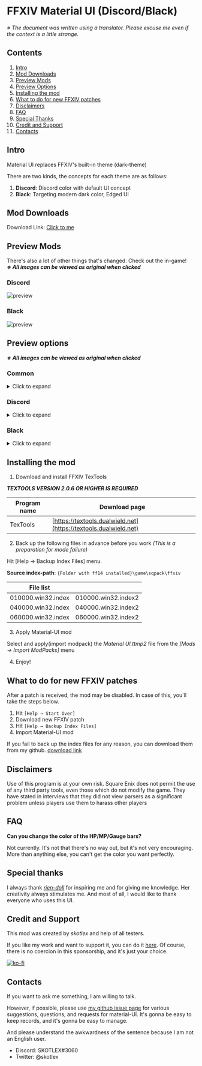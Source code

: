 # FFXIV Material UI (Discord/Black)

*※ The document was written using a translator. Please excuse me even if the context is a little strange.*

## Contents

1. [Intro](#intro)  
2. [Mod Downloads](#mod-downloads)  
3. [Preview Mods](#preview-mods)  
4. [Preview Options](#preview-options)
5. [Installing the mod](#installing-the-mod)  
6. [What to do for new FFXIV patches](#what-to-do-for-new-ffxiv-patches)  
7. [Disclaimers](#disclaimers)  
8. [FAQ](#faq)  
9. [Special Thanks](#special-thanks)  
10. [Credit and Support](#credit-and-support)  
11. [Contacts](#contacts)


## Intro

Material UI replaces FFXIV's built-in theme (dark-theme)

There are two kinds, the concepts for each theme are as follows:

1. **Discord**: Discord color with default UI concept
2. **Black**: Targeting modern dark color, Edged UI

## Mod Downloads

Download Link: [Click to me](https://github.com/skotlex/ffxiv-material-ui/releases)

## Preview Mods

There's also a lot of other things that's changed. Check out the in-game!  
<b><i>※ All images can be viewed as original when clicked</i></b>

### Discord
![preview](https://github.com/skotlex/ffxiv-material-ui/blob/master/ModPacks/Resources/Preview/preview(discord).png)

### Black
![preview](https://github.com/skotlex/ffxiv-material-ui/blob/master/ModPacks/Resources/Preview/preview(black).png)

## Preview options

<b><i>※ All images can be viewed as original when clicked</i></b>

### Common
<details>
<summary>Click to expand</summary>

- **gradation gauge bar color**

![preview](https://github.com/skotlex/ffxiv-material-ui/blob/master/ModPacks/OPTIONS/Common/gradation-gauge-bar-color/preview.png)

- **limit break simple**

![preview](https://github.com/skotlex/ffxiv-material-ui/blob/master/ModPacks/OPTIONS/Common/limit-break-simple/preview.png)

- **party shield purple color**

![preview](https://github.com/skotlex/ffxiv-material-ui/blob/master/ModPacks/OPTIONS/Common/party-shield-purple-color/preview.png)

- **range dps job icon color**

![preview](https://github.com/skotlex/ffxiv-material-ui/blob/master/ModPacks/OPTIONS/Common/range-dps-job-icon-color/preview.png)

- **target castbar red color**

![preview](https://github.com/skotlex/ffxiv-material-ui/blob/master/ModPacks/OPTIONS/Common/target-castbar-red-color/preview.png)

</details>

### Discord
<details>
<summary>Click to expand</summary>

- **minimap remove NSEW**

![preview](https://github.com/skotlex/ffxiv-material-ui/blob/master/ModPacks/OPTIONS/Discord/minimap-remove-NSEW/preview.png)

- **removed button background**

![preview](https://github.com/skotlex/ffxiv-material-ui/blob/master/ModPacks/OPTIONS/Discord/removed-button-background/preview.png)

- **selected window border**

![preview](https://github.com/skotlex/ffxiv-material-ui/blob/master/ModPacks/OPTIONS/Discord/selected-window-border/preview.png)

- **square minimap**

![preview](https://github.com/skotlex/ffxiv-material-ui/blob/master/ModPacks/OPTIONS/Discord/square-minimap/preview.png)

- **transparency window**

![preview](https://github.com/skotlex/ffxiv-material-ui/blob/master/ModPacks/OPTIONS/Discord/transparency-window/preview.png)

</details>

### Black
<details>
<summary>Click to expand</summary>

- **circle minimap**

![preview](https://github.com/skotlex/ffxiv-material-ui/blob/master/ModPacks/OPTIONS/Black/circle-minimap/preview.png)

- **minimap remove NSEW**

![preview](https://github.com/skotlex/ffxiv-material-ui/blob/master/ModPacks/OPTIONS/Black/minimap-remove-NSEW/preview.png)

- **selected window border**

![preview](https://github.com/skotlex/ffxiv-material-ui/blob/master/ModPacks/OPTIONS/Black/selected-window-border/preview.png)

- **talk dialog grey color**

![preview](https://github.com/skotlex/ffxiv-material-ui/blob/master/ModPacks/OPTIONS/Black/talk-dialog-grey-color/preview.png)

- **transparency window**

![preview](https://github.com/skotlex/ffxiv-material-ui/blob/master/ModPacks/OPTIONS/Black/transparency-window/preview.png)

</details>

## Installing the mod

1. Download and install FFXIV TexTools

***TEXTOOLS VERSION 2.0.6 OR HIGHER IS REQUIRED***

| Program name  | Download page |
|---|---|
| TexTools | [https://textools.dualwield.net](https://textools.dualwield.net) |

2. Back up the following files in advance before you work *(This is a preparation for mode failure)*

Hit [Help → Backup Index Files] menu. 

**Source index-path**: `{Folder with ff14 installed}\game\sqpack\ffxiv`

| File list |   |
|---|---|
| 010000.win32.index | 010000.win32.index2 |
| 040000.win32.index | 040000.win32.index2 |
| 060000.win32.index | 060000.win32.index2 |

3. Apply Material-UI mod

Select and apply(import modpack) the *Material UI.ttmp2* file from the *[Mods → Import ModPacks]* menu

4. Enjoy!

## What to do for new FFXIV patches

After a patch is received, the mod may be disabled. In case of this, you'll take the steps below.

1. Hit `[Help → Start Over]`
2. Download new FFXIV patch
3. Hit `[Help → Backup Index Files]`
4. Import Material-UI mod

If you fail to back up the index files for any reason, you can download them from my github. [download link](https://github.com/skotlex/ffxiv-material-ui/tree/master/Discord/Index_Backups)

## Disclaimers

Use of this program is at your own risk. Square Enix does not permit the use of any third party tools, even those which do not modify the game. They have stated in interviews that they did not view parsers as a significant problem unless players use them to harass other players

## FAQ

**Can you change the color of the HP/MP/Gauge bars?**

Not currently. It's not that there's no way out, but it's not very encouraging. More than anything else, you can't get the color you want perfectly.

## Special thanks

I always thank [*rien-doll*](https://github.com/rien-doll/minimal-ui) for inspiring me and for giving me knowledge. Her creativity always stimulates me. And most of all, I would like to thank everyone who uses this UI.

## Credit and Support

This mod was created by *skotlex* and help of all testers. 

If you like my work and want to support it, you can do it [here](https://ko-fi.com/skotlex). Of course, there is no coercion in this sponsorship, and it's just your choice.

[![ko-fi](https://www.ko-fi.com/img/githubbutton_sm.svg)](https://ko-fi.com/O4O8YTN7)

## Contacts

If you want to ask me something, I am willing to talk. 

However, if possible, please use [my github issue page](https://github.com/skotlex/ffxiv-material-ui/issues) for various suggestions, questions, and requests for material-UI. It's gonna be easy to keep records, and it's gonna be easy to manage.

And please understand the awkwardness of the sentence because I am not an English user.

* Discord: SKOTLEX#3060
* Twitter: @skotlex
